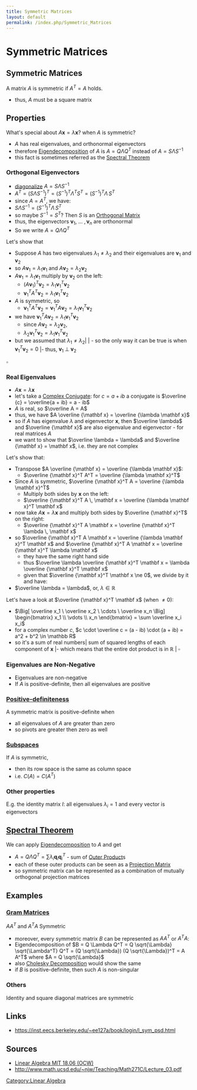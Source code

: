 ```yaml
---
title: Symmetric Matrices
layout: default
permalink: /index.php/Symmetric_Matrices
---
```


# Symmetric Matrices

## Symmetric Matrices
A matrix $A$ is symmetric if $A^T = A$ holds. 
- thus, $A$ must be a square matrix




## Properties
What's special about $A \mathbf x = \lambda \mathbf x$? when $A$ is symmetric?
- $A$ has real eigenvalues, and orthonormal eigenvectors
- therefore [Eigendecomposition](Eigendecomposition) of $A$ is $A = Q \Lambda Q^T$ instead of $A = S \Lambda S^{-1}$
- this fact is sometimes referred as the [Spectral Theorem](Spectral_Theorem)


### Orthogonal Eigenvectors
- [diagonalize](Eigendecomposition) $A = S \Lambda S^{-1}$
- $A^T = (S \Lambda S^{-1})^T = (S^{-1})^T \Lambda^T S^T = (S^{-1})^T \Lambda \, S^T$
- since $A = A^T$, we have:
- $S \Lambda S^{-1} = (S^{-1})^T \Lambda \, S^T$
- so maybe $S^{-1} = S^T$? Then $S$ is an [Orthogonal Matrix](Orthogonal_Matrix)
- thus, the eigenvectors $\mathbf v_1 , \ ... \ , \mathbf v_n$ are orthonormal
- So we write $A = Q \Lambda Q^T$


Let's show that
- Suppose $A$ has two eigenvalues $\lambda_1 \ne \lambda_2$ and their eigenvalues are $\mathbf v_1$ and $\mathbf v_2$
- so $A \mathbf v_1 = \lambda_1 \mathbf v_1$ and $A \mathbf v_2 = \lambda_2 \mathbf v_2$
- $A \mathbf v_1 = \lambda_1 \mathbf v_1$ multiply by $\mathbf v_2$ on the left:
  - $(A \mathbf v_1)^T \mathbf v_2 = \lambda_1 \mathbf v_1^T \mathbf v_2$
  - $\mathbf v_1^T A^T \mathbf v_2 = \lambda_1 \mathbf v_1^T \mathbf v_2$
- $A$ is symmetric, so
  - $\mathbf v_1^T A^T \mathbf v_2 = \mathbf v_1^T A \mathbf v_2 = \lambda_1 \mathbf v_1^T \mathbf v_2$
- we have $\mathbf v_1^T A \mathbf v_2 = \lambda_1 \mathbf v_1^T \mathbf v_2$
  - since $A \mathbf v_2 = \lambda_2 \mathbf v_2$,
  - $\lambda_2 \mathbf v_1^T \mathbf v_2 = \lambda_1 \mathbf v_1^T \mathbf v_2$
- but we assumed that $\lambda_1 \ne \lambda_2$|    |  - so the only way it can be true is when $\mathbf v_1^T \mathbf v_2 = 0$ |- thus, $\mathbf v_1 \; \bot \; \mathbf v_2$

$\square$



### Real Eigenvalues
- $A \mathbf x = \lambda \mathbf x$
- let's take a [Complex Conjugate](Complex_Conjugate): for $c = a + ib$ a conjugate is $\overline {c} = \overline{a + ib} = a - ib$
- $A$ is real, so $\overline A = A$
- thus, we have $A \overline {\mathbf x} = \overline {\lambda \mathbf x}$
- so if $A$ has eigenvalue $\lambda$ and eigenvector $\mathbf x$, then $\overline \lambda$ and $\overline {\mathbf x}$ are also eigenvalue and eigenvector - for real matrices $A$
- we want to show that $\overline \lambda = \lambda$ and $\overline {\mathbf x} = \mathbf x$, i.e. they are not complex


Let's show that: 
- Transpose $A \overline {\mathbf x} = \overline {\lambda \mathbf x}$: 
  - $\overline {\mathbf x}^T A^T = \overline {\lambda \mathbf x}^T$
- Since $A$ is symmetric, $\overline {\mathbf x}^T A = \overline {\lambda \mathbf x}^T$
  - Multiply both sides by $\mathbf x$ on the left: 
  - $\overline {\mathbf x}^T A \, \mathbf x = \overline {\lambda \mathbf x}^T \mathbf x$
- now take $A \mathbf x = \lambda \mathbf x$ and multiply both sides by $\overline {\mathbf x}^T$ on the right:
  - $\overline {\mathbf x}^T A \mathbf x = \overline {\mathbf x}^T \lambda \, \mathbf x$
- so  $\overline {\mathbf x}^T A \mathbf x = \overline {\lambda \mathbf x}^T \mathbf x$ and $\overline {\mathbf x}^T A \mathbf x = \overline {\mathbf x}^T \lambda \mathbf x$
  - they have the same right hand side
  - thus $\overline \lambda \overline {\mathbf x}^T \mathbf x = \lambda \overline {\mathbf x}^T  \mathbf x$
  - given that $\overline {\mathbf x}^T  \mathbf x \ne 0$, we divide by it and have:
- $\overline \lambda = \lambda$, or, $\lambda \in \mathbb R$


Let's have a look at $\overline {\mathbf x}^T  \mathbf x$ (when $\ne 0$):
- $\Big[ \overline x_1 \ \overline x_2 \ \cdots \ \overline x_n \Big] \begin{bmatrix}  x_1  \\ \vdots \\ x_n \end{bmatrix} = \sum \overline x_i x_i$
- for a complex number $c$, $c \cdot \overline c = (a - ib) \cdot (a + ib) = a^2 + b^2 \in \mathbb R$
- so it's a sum of real numbers|   sum of squared lengths of each component of $\mathbf x$ |- which means that the entire dot product is in $\mathbb R$ |
$\square$


### Eigenvalues are Non-Negative
- Eigenvalues are non-negative
- If $A$ is positive-definite, then all eigenvalues are positive


### [Positive-definiteness](Positive-Definite_Matrices)
A symmetric matrix is positive-definite when
- all eigenvalues of $A$ are greater than zero
- so pivots are greater then zero as well


### [Subspaces](Four_Fundamental_Subspaces)
If $A$ is symmetric,
- then its row space is the same as column space
- i.e. $C(A) = C(A^T)$


### Other properties
E.g. the identity matrix $I$: all eigenvalues $\lambda_i = 1$ and every vector is eigenvectors 



## [Spectral Theorem](Spectral_Theorem)
We can apply [Eigendecomposition](Eigendecomposition) to $A$ and get
- $A = Q \Lambda Q^T = \sum \lambda_i \mathbf q_i  \mathbf q_i^T$ - sum of [Outer Product](Outer_Product)s
- each of these outer products can be seen as a [Projection Matrix](Projection_Matrices)
- so symmetric matrix can be represented as a combination of mutually orthogonal projection matrices



## Examples
### [Gram Matrices](Gram_Matrices)
$A A^T$ and $A^T A$ Symmetric
- moreover, every symmetric matrix $B$ can be represented as $A A^T$ or $A^T A$:
- Eigendecomposition of $B = Q \Lambda Q^T = Q \sqrt{\Lambda} \sqrt{\Lambda^T} Q^T = (Q \sqrt{\Lambda}) (Q \sqrt{\Lambda})^T = A A^T$ where $A = Q \sqrt{\Lambda}$
- also [Cholesky Decomposition](Cholesky_Decomposition) would show the same
- if $B$ is positive-definite, then such $A$ is non-singular


### Others
Identity and square diagonal matrices are symmetric



## Links
- https://inst.eecs.berkeley.edu/~ee127a/book/login/l_sym_psd.html

## Sources
- [Linear Algebra MIT 18.06 (OCW)](Linear_Algebra_MIT_18.06_(OCW))
- http://www.math.ucsd.edu/~njw/Teaching/Math271C/Lecture_03.pdf

[Category:Linear Algebra](Category_Linear_Algebra)